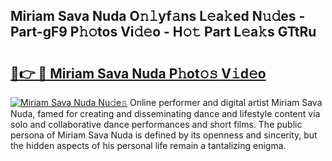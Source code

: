 ## Miriam Sava Nuda O𝚗𝚕yf𝚊ns L𝚎a𝚔ed N𝚞𝚍es - Part-gF9 P𝚑𝚘tos Vi𝚍𝚎o - H𝚘𝚝 Part L𝚎a𝚔s GTtRu

# <h2><a href="http://kf03ej.oniu.top/?m=Miriam+Sava+Nuda">🔗👉 🔴 Miriam Sava Nuda P𝚑ot𝚘𝚜 V𝚒d𝚎o</a></h2>

[![Miriam Sava Nuda Nu𝚍e𝚜](https://i.imgur.com/0qMVB7G.gif)](http://kf03ej.oniu.top/?m=Miriam+Sava+Nuda)
Online performer and digital artist Miriam Sava Nuda, famed for creating and disseminating dance and lifestyle content via solo and collaborative dance performances and short films. The public persona of Miriam Sava Nuda is defined by its openness and sincerity, but the hidden aspects of his personal life remain a tantalizing enigma.  
